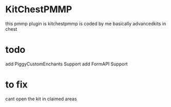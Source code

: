 # KitChestPMMP
this pmmp plugin is kitchestpmmp is coded by me basically advancedkits in chest

# todo
add PiggyCustomEnchants Support
add FormAPI Support

# to fix
cant open the kit in claimed areas
